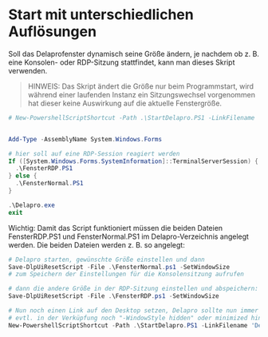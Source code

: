 # Start mit unterschiedlichen Auflösungen

Soll das Delaprofenster dynamisch seine Größe ändern, je nachdem ob z. B. eine Konsolen- oder RDP-Sitzung stattfindet, kann man dieses Skript verwenden.

> HINWEIS: Das Skript ändert die Größe nur beim Programmstart, wird während einer laufenden Instanz ein Sitzungswechsel vorgenommen hat dieser keine Auswirkung auf die aktuelle Fenstergröße.

```Powershell
# New-PowershellScriptShortcut -Path .\StartDelapro.PS1 -LinkFilename 'Delapro starten' -Description 'Startet den Delapro Programmverteiler.'


Add-Type -AssemblyName System.Windows.Forms

# hier soll auf eine RDP-Session reagiert werden
If ([System.Windows.Forms.SystemInformation]::TerminalServerSession) {
  .\FensterRDP.PS1
} else {
  .\FensterNormal.PS1
}

.\Delapro.exe
exit
```

Wichtig: Damit das Script funktioniert müssen die beiden Dateien FensterRDP.PS1 und FensterNormal.PS1 im Delapro-Verzeichnis angelegt werden. Die beiden Dateien werden z. B. so angelegt:

```Powershell
# Delapro starten, gewünschte Größe einstellen und dann
Save-DlpUiResetScript -File .\FensterNormal.ps1 -SetWindowSize
# zum Speichern der Einstellungen für die Konsolensitzung aufrufen

# dann die andere Größe in der RDP-Sitzung einstellen und abspeichern:
Save-DlpUiResetScript -File .\FensterRDP.ps1 -SetWindowSize

# Nun noch einen Link auf den Desktop setzen, Delapro sollte nun immer über diesen Link gestartet werden.
# evtl. in der Verküpfung noch "-WindowStyle hidden" oder minimized hinzufügen
New-PowershellScriptShortcut -Path .\StartDelapro.PS1 -LinkFilename 'Delapro starten' -Description 'Startet den Delapro Programmverteiler.'
```
